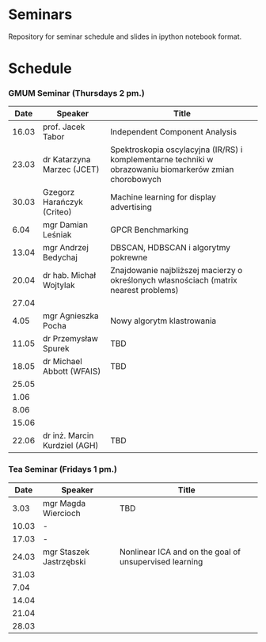 # Seminars
Repository for seminar schedule and slides in ipython notebook format.

# Schedule
### GMUM Seminar (Thursdays 2 pm.)
| Date  | Speaker                                            | Title                                                      |
|-------|----------------------------------------------------|----------------------------------------------------------- | 
| 16.03 | prof. Jacek Tabor                                  | Independent Component Analysis                             |
| 23.03 | dr Katarzyna Marzec (JCET)                         | Spektroskopia oscylacyjna (IR/RS) i komplementarne techniki w obrazowaniu biomarkerów zmian chorobowych |
| 30.03 | Gzegorz Harańczyk (Criteo)                         | Machine learning for display advertising                   |
| 6.04  | mgr Damian Leśniak                                 | GPCR Benchmarking                                           |
| 13.04 | mgr Andrzej Bedychaj                               | DBSCAN, HDBSCAN i algorytmy pokrewne                       |
| 20.04 | dr hab. Michał Wojtylak                            | Znajdowanie najbliższej macierzy o określonych własnościach (matrix nearest problems)                                                    |
| 27.04 |                                                    |                                                            |
|  4.05 | mgr Agnieszka Pocha                                | Nowy algorytm klastrowania                                 |
| 11.05 | dr Przemysław Spurek                               | TBD                                                        |
| 18.05 | dr Michael Abbott (WFAIS)                          | TBD                                                        |
| 25.05 |                                                    |                                                            |
|  1.06 |                                                    |                                                            |
|  8.06 |                                                    |                                                            |
| 15.06 |                                                    |                                                            |
| 22.06 | dr inż. Marcin Kurdziel (AGH)                      | TBD                                                        |

### Tea Seminar (Fridays 1 pm.)
| Date  | Speaker                                            | Title                                                      |
|-------|----------------------------------------------------|----------------------------------------------------------- | 
| 3.03  | mgr Magda Wiercioch                                | TBD                                                        |
| 10.03 | -                                                  |                                                            |
| 17.03 | -                                                  |                                                            |
| 24.03 | mgr Staszek Jastrzębski                            | Nonlinear ICA and on the goal of unsupervised learning     |
| 31.03 |                                                    |                                                            |
| 7.04  |                                                    |                                                            |
| 14.04 |                                                    |                                                            |
| 21.04 |                                                    |                                                            |
| 28.03 |                                                    |                                                            |

